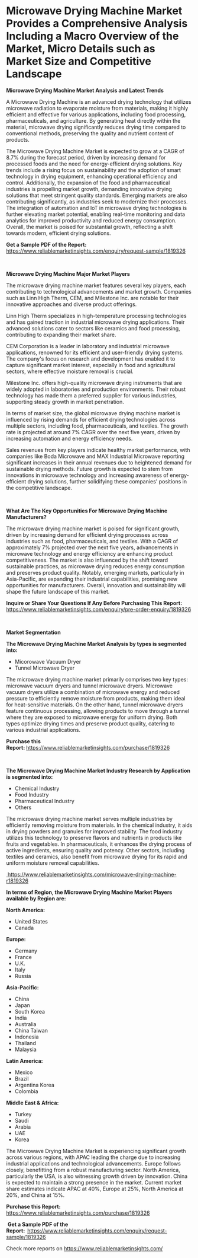 <p><h1>Microwave Drying Machine Market Provides a Comprehensive Analysis Including a Macro Overview of the Market, Micro Details such as Market Size and Competitive Landscape</h1></p><p><strong>Microwave Drying Machine Market Analysis and Latest Trends</strong></p>
<p><p>A Microwave Drying Machine is an advanced drying technology that utilizes microwave radiation to evaporate moisture from materials, making it highly efficient and effective for various applications, including food processing, pharmaceuticals, and agriculture. By generating heat directly within the material, microwave drying significantly reduces drying time compared to conventional methods, preserving the quality and nutrient content of products.</p><p>The Microwave Drying Machine Market is expected to grow at a CAGR of 8.7% during the forecast period, driven by increasing demand for processed foods and the need for energy-efficient drying solutions. Key trends include a rising focus on sustainability and the adoption of smart technology in drying equipment, enhancing operational efficiency and control. Additionally, the expansion of the food and pharmaceutical industries is propelling market growth, demanding innovative drying solutions that meet stringent quality standards. Emerging markets are also contributing significantly, as industries seek to modernize their processes. The integration of automation and IoT in microwave drying technologies is further elevating market potential, enabling real-time monitoring and data analytics for improved productivity and reduced energy consumption. Overall, the market is poised for substantial growth, reflecting a shift towards modern, efficient drying solutions.</p></p>
<p><strong>Get a Sample PDF of the Report:&nbsp;</strong> <a href="https://www.reliablemarketinsights.com/enquiry/request-sample/1819326?utm_campaign=3493&utm_medium=2&utm_source=Github&utm_content=ia&utm_term=09042025&utm_id=microwave-drying-machine">https://www.reliablemarketinsights.com/enquiry/request-sample/1819326</a></p>
<p>&nbsp;</p>
<p><strong>Microwave Drying Machine Major Market Players</strong></p>
<p><p>The microwave drying machine market features several key players, each contributing to technological advancements and market growth. Companies such as Linn High Therm, CEM, and Milestone Inc. are notable for their innovative approaches and diverse product offerings.</p><p>Linn High Therm specializes in high-temperature processing technologies and has gained traction in industrial microwave drying applications. Their advanced solutions cater to sectors like ceramics and food processing, contributing to expanding their market share. </p><p>CEM Corporation is a leader in laboratory and industrial microwave applications, renowned for its efficient and user-friendly drying systems. The company's focus on research and development has enabled it to capture significant market interest, especially in food and agricultural sectors, where effective moisture removal is crucial.</p><p>Milestone Inc. offers high-quality microwave drying instruments that are widely adopted in laboratories and production environments. Their robust technology has made them a preferred supplier for various industries, supporting steady growth in market penetration.</p><p>In terms of market size, the global microwave drying machine market is influenced by rising demands for efficient drying technologies across multiple sectors, including food, pharmaceuticals, and textiles. The growth rate is projected at around 7% CAGR over the next five years, driven by increasing automation and energy efficiency needs.</p><p>Sales revenues from key players indicate healthy market performance, with companies like Boda Microwave and MAX Industrial Microwave reporting significant increases in their annual revenues due to heightened demand for sustainable drying methods. Future growth is expected to stem from innovations in microwave technology and increasing awareness of energy-efficient drying solutions, further solidifying these companies' positions in the competitive landscape.</p></p>
<p>&nbsp;</p>
<p><strong>What Are The Key Opportunities For Microwave Drying Machine Manufacturers?</strong></p>
<p><p>The microwave drying machine market is poised for significant growth, driven by increasing demand for efficient drying processes across industries such as food, pharmaceuticals, and textiles. With a CAGR of approximately 7% projected over the next five years, advancements in microwave technology and energy efficiency are enhancing product competitiveness. The market is also influenced by the shift toward sustainable practices, as microwave drying reduces energy consumption and preserves product quality. Notably, emerging markets, particularly in Asia-Pacific, are expanding their industrial capabilities, promising new opportunities for manufacturers. Overall, innovation and sustainability will shape the future landscape of this market.</p></p>
<p><strong>Inquire or Share Your Questions If Any Before Purchasing This Report:</strong> <a href="https://www.reliablemarketinsights.com/enquiry/pre-order-enquiry/1819326?utm_campaign=3493&utm_medium=2&utm_source=Github&utm_content=ia&utm_term=09042025&utm_id=microwave-drying-machine">https://www.reliablemarketinsights.com/enquiry/pre-order-enquiry/1819326</a></p>
<p>&nbsp;</p>
<p><strong>Market Segmentation</strong></p>
<p><strong>The Microwave Drying Machine Market Analysis by types is segmented into:</strong></p>
<p><ul><li>Micorowave Vacuum Dryer</li><li>Tunnel Microwave Dryer</li></ul></p>
<p><p>The microwave drying machine market primarily comprises two key types: microwave vacuum dryers and tunnel microwave dryers. Microwave vacuum dryers utilize a combination of microwave energy and reduced pressure to efficiently remove moisture from products, making them ideal for heat-sensitive materials. On the other hand, tunnel microwave dryers feature continuous processing, allowing products to move through a tunnel where they are exposed to microwave energy for uniform drying. Both types optimize drying times and preserve product quality, catering to various industrial applications.</p></p>
<p><strong>Purchase this Report:&nbsp;</strong><a href="https://www.reliablemarketinsights.com/purchase/1819326?utm_campaign=3493&utm_medium=2&utm_source=Github&utm_content=ia&utm_term=09042025&utm_id=microwave-drying-machine">https://www.reliablemarketinsights.com/purchase/1819326</a></p>
<p>&nbsp;</p>
<p><strong>The Microwave Drying Machine Market Industry Research by Application is segmented into:</strong></p>
<p><ul><li>Chemical Industry</li><li>Food Industry</li><li>Pharmaceutical Industry</li><li>Others</li></ul></p>
<p><p>The microwave drying machine market serves multiple industries by efficiently removing moisture from materials. In the chemical industry, it aids in drying powders and granules for improved stability. The food industry utilizes this technology to preserve flavors and nutrients in products like fruits and vegetables. In pharmaceuticals, it enhances the drying process of active ingredients, ensuring quality and potency. Other sectors, including textiles and ceramics, also benefit from microwave drying for its rapid and uniform moisture removal capabilities.</p></p>
<p><a href="https://www.reliablemarketinsights.com/microwave-drying-machine-r1819326?utm_campaign=3493&utm_medium=2&utm_source=Github&utm_content=ia&utm_term=09042025&utm_id=microwave-drying-machine">&nbsp;https://www.reliablemarketinsights.com/microwave-drying-machine-r1819326</a></p>
<p><strong>In terms of Region, the Microwave Drying Machine Market Players available by Region are:</strong></p>
<p>
    <p> <strong> North America: </strong>
        <ul>
            <li>United States</li>
            <li>Canada</li>
        </ul>
        </p> 
    <p> <strong> Europe: </strong>
        <ul>
            <li>Germany</li>
            <li>France</li>
            <li>U.K.</li>
            <li>Italy</li>
            <li>Russia</li>
        </ul>
        </p> 
    <p> <strong> Asia-Pacific: </strong>
        <ul>
            <li>China</li>
            <li>Japan</li>
            <li>South Korea</li>
            <li>India</li>
            <li>Australia</li>
            <li>China Taiwan</li>
            <li>Indonesia</li>
            <li>Thailand</li>
            <li>Malaysia</li>
        </ul>
        </p> 
    <p> <strong> Latin America: </strong>
        <ul>
            <li>Mexico</li>
            <li>Brazil</li>
            <li>Argentina Korea</li>
            <li>Colombia</li>
        </ul>
        </p> 
    <p> <strong> Middle East & Africa: </strong>
        <ul>
            <li>Turkey</li>
            <li>Saudi</li>
            <li>Arabia</li>
            <li>UAE</li>
            <li>Korea</li>
        </ul>
    </p>
    </p>
<p><p>The Microwave Drying Machine Market is experiencing significant growth across various regions, with APAC leading the charge due to increasing industrial applications and technological advancements. Europe follows closely, benefitting from a robust manufacturing sector. North America, particularly the USA, is also witnessing growth driven by innovation. China is expected to maintain a strong presence in the market. Current market share estimates indicate APAC at 40%, Europe at 25%, North America at 20%, and China at 15%.</p></p>
<p><strong>Purchase this Report: </strong><a href="https://www.reliablemarketinsights.com/purchase/1819326?utm_campaign=3493&utm_medium=2&utm_source=Github&utm_content=ia&utm_term=09042025&utm_id=microwave-drying-machine">https://www.reliablemarketinsights.com/purchase/1819326</a></p>
<p>&nbsp;<strong>Get a Sample PDF of the Report:&nbsp;&nbsp;</strong><a href="https://www.reliablemarketinsights.com/enquiry/request-sample/1819326?utm_campaign=3493&utm_medium=2&utm_source=Github&utm_content=ia&utm_term=09042025&utm_id=microwave-drying-machine">https://www.reliablemarketinsights.com/enquiry/request-sample/1819326</a></p>
<p><strong></strong></p>
<p>Check more reports on <a href="https://www.reliablemarketinsights.com/?utm_campaign=3493&utm_medium=2&utm_source=Github&utm_content=ia&utm_term=09042025&utm_id=microwave-drying-machine">https://www.reliablemarketinsights.com/</a></p>